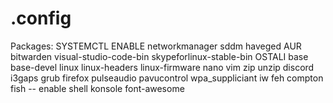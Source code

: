 # .config
Packages:
  SYSTEMCTL ENABLE
    networkmanager
    sddm
    haveged
  AUR
    bitwarden
    visual-studio-code-bin
    skypeforlinux-stable-bin
  OSTALI
    base
    base-devel
    linux
    linux-headers
    linux-firmware
    nano 
    vim
    zip
    unzip 
    discord
    i3gaps
    grub
    firefox
    pulseaudio
    pavucontrol
    wpa_suppliciant
    iw
    feh
    compton
    fish -- enable shell
    konsole
    font-awesome
    
